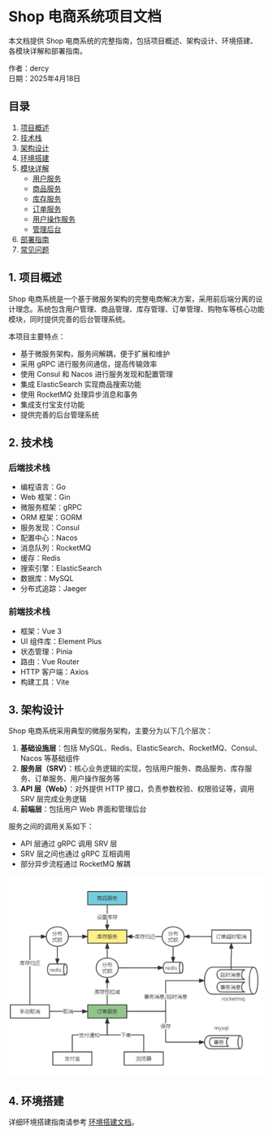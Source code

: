 # Shop 电商系统项目文档

本文档提供 Shop 电商系统的完整指南，包括项目概述、架构设计、环境搭建、各模块详解和部署指南。

作者：dercy  
日期：2025年4月18日

## 目录

1. [项目概述](#1-项目概述)
2. [技术栈](#2-技术栈)
3. [架构设计](#3-架构设计)
4. [环境搭建](#4-环境搭建)
5. [模块详解](#5-模块详解)
   - [用户服务](#51-用户服务)
   - [商品服务](#52-商品服务)
   - [库存服务](#53-库存服务)
   - [订单服务](#54-订单服务)
   - [用户操作服务](#55-用户操作服务)
   - [管理后台](#56-管理后台)
6. [部署指南](#6-部署指南)
7. [常见问题](#7-常见问题)

## 1. 项目概述

Shop 电商系统是一个基于微服务架构的完整电商解决方案，采用前后端分离的设计理念。系统包含用户管理、商品管理、库存管理、订单管理、购物车等核心功能模块，同时提供完善的后台管理系统。

本项目主要特点：

- 基于微服务架构，服务间解耦，便于扩展和维护
- 采用 gRPC 进行服务间通信，提高传输效率
- 使用 Consul 和 Nacos 进行服务发现和配置管理
- 集成 ElasticSearch 实现商品搜索功能
- 使用 RocketMQ 处理异步消息和事务
- 集成支付宝支付功能
- 提供完善的后台管理系统

## 2. 技术栈

### 后端技术栈

- 编程语言：Go
- Web 框架：Gin
- 微服务框架：gRPC
- ORM 框架：GORM
- 服务发现：Consul
- 配置中心：Nacos
- 消息队列：RocketMQ
- 缓存：Redis
- 搜索引擎：ElasticSearch
- 数据库：MySQL
- 分布式追踪：Jaeger

### 前端技术栈

- 框架：Vue 3
- UI 组件库：Element Plus
- 状态管理：Pinia
- 路由：Vue Router
- HTTP 客户端：Axios
- 构建工具：Vite

## 3. 架构设计

Shop 电商系统采用典型的微服务架构，主要分为以下几个层次：

1. **基础设施层**：包括 MySQL、Redis、ElasticSearch、RocketMQ、Consul、Nacos 等基础组件
2. **服务层（SRV）**：核心业务逻辑的实现，包括用户服务、商品服务、库存服务、订单服务、用户操作服务等
3. **API 层（Web）**：对外提供 HTTP 接口，负责参数校验、权限验证等，调用 SRV 层完成业务逻辑
4. **前端层**：包括用户 Web 界面和管理后台

服务之间的调用关系如下：

- API 层通过 gRPC 调用 SRV 层
- SRV 层之间也通过 gRPC 互相调用
- 部分异步流程通过 RocketMQ 解耦

![架构图](../image/README/1744869775075.png)

## 4. 环境搭建

详细环境搭建指南请参考 [环境搭建文档](环境搭建.md)。